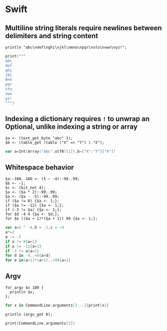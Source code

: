 # Swift

## Multiline string literals require newlines between delimiters and string content

```polygolf
println "abc\ndef\nghi\njkl\nmno\npqr\nstu\nvwx\nyz!";
```

```swift nogolf
print("""
abc
def
ghi
jkl
mno
pqr
stu
vwx
yz!
""")
```

## Indexing a dictionary requires `!` to unwrap an Optional, unlike indexing a string or array

```polygolf
$a <- (text_get_byte "abc" 1);
$b <- (table_get (table ("X" => "Y") ) "X");
```

```swift nogolf
var a=Int(Array("abc".utf8)[1]),b=["X":"Y"]["X"]!
```

## Whitespace behavior

```polygolf
$a:-100..100 <- (5 ~ -4):-99..99;
$b <- -1;
$c <- (bit_not 4);
$a <- ($a * 2):-99..99;
$a <- ($a - -5):-99..99;
if ($a != 0) {$a <- 1;};
if ($a != -12) {$a <- 1;};
if (-3 != $a) {$a <- 1;};
for $d -4 4 {$a <- $d;};
for $e (($a + 1)*($a + 1)) 99 {$a <- 1;};
```

```swift nogolf
var a=5 ^ -4,b = -1,c = ~4
a*=2
a -= -5
if a != 0{a=1}
if a != -12{a=1}
if -3 != a{a=1}
for d in -4..<4{a=d}
for e in(a+1)*(a+1)..<99{a=1}
```

## Argv

```polygolf
for_argv $x 100 {
  println $x;
};
```

```swift nogolf
for x in CommandLine.arguments[1...]{print(x)}
```

```polygolf
println (argv_get 0);
```

```swift nogolf
print(CommandLine.arguments[1])
```
